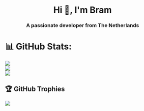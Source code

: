 <h1 align="center">Hi 👋, I'm Bram</h1>
<h3 align="center">A passionate developer from The Netherlands</h3>

# 📊 GitHub Stats:
![](https://github-readme-stats.vercel.app/api?username=bramsuurdje&theme=tokyonight&hide_border=false&include_all_commits=true&count_private=true)<br/>
![](https://github-readme-streak-stats.herokuapp.com/?user=bramsuurdje&theme=tokyonight&hide_border=false)<br/>
![](https://github-readme-stats.vercel.app/api/top-langs/?username=bramsuurdje&theme=tokyonight&hide_border=false&include_all_commits=true&count_private=true&layout=compact)

## 🏆 GitHub Trophies
![](https://github-profile-trophy.vercel.app/?username=bramsuurdje&theme=tokyonight&no-frame=false&no-bg=true&margin-w=4)
